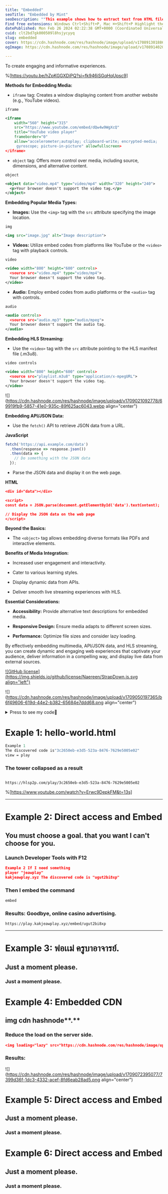 ```yaml
---
title: "Embedded"
seoTitle: "Embedded by Mint"
seoDescription: ""This example shows how to extract text from HTML files using VS Code
Find free extensions: Windows Ctrl+Shift+P, Mac ⌘+Shift+P Highlight the section you wa"
datePublished: Mon Feb 26 2024 02:22:38 GMT+0000 (Coordinated Universal Time)
cuid: clt2bd7gk000509l8hsjycyyq
slug: embedded
cover: https://cdn.hashnode.com/res/hashnode/image/upload/v1708913018864/b38a1ac1-32dd-4f51-819f-609f75de75e7.webp
ogImage: https://cdn.hashnode.com/res/hashnode/image/upload/v1708914020613/34d4fc4b-6f0e-4056-b89a-e3a7918dc914.webp

---
```


To create engaging and informative experiences.

%[https://youtu.be/hZpKGGXDiPQ?si=fk946iSGqHqUpsc9] 

**Methods for Embedding Media:**

* `iframe` tag: Creates a window displaying content from another website (e.g., YouTube videos).
    

`iframe`

```xml
<iframe 
    width="560" height="315" 
    src="https://www.youtube.com/embed/dQw4w9WgXcQ" 
    title="YouTube video player"
    frameborder="0" 
    allow="accelerometer;autoplay; clipboard-write; encrypted-media;
     gyroscope; picture-in-picture" allowfullscreen>
</iframe>
```

* `object` tag: Offers more control over media, including source, dimensions, and alternative content.
    

`object`

```xml
<object data="video.mp4" type="video/mp4" width="320" height="240">
  <p>Your browser doesn't support the video tag.</p>
</object>
```

**Embedding Popular Media Types:**

* **Images:** Use the `<img>` tag with the `src` attribute specifying the image location.
    

`img`

```xml
<img src="image.jpg" alt="Image description">
```

* **Videos:** Utilize embed codes from platforms like YouTube or the `<video>` tag with playback controls.
    

`video`

```xml
<video width="800" height="600" controls>
  <source src="video.mp4" type="video/mp4">
  Your browser doesn't support the video tag.
</video>
```

* **Audio:** Employ embed codes from audio platforms or the `<audio>` tag with controls.
    

`audio`

```xml
<audio controls>
  <source src="audio.mp3" type="audio/mpeg">
  Your browser doesn't support the audio tag.
</audio>
```

**Embedding HLS Streaming:**

* Use the `<video>` tag with the `src` attribute pointing to the HLS manifest file (.m3u8).
    

`video controls`

```xml
<video width="800" height="600" controls>
  <source src="playlist.m3u8" type="application/x-mpegURL">
  Your browser doesn't support the video tag.
</video>
```

![](https://cdn.hashnode.com/res/hashnode/image/upload/v1709021092778/69919fb9-5857-41e0-935c-89f625ac6043.webp align="center")

**Embedding API/JSON Data:**

* Use the `fetch()` API to retrieve JSON data from a URL.
    

**JavaScript**

```javascript
fetch('https://api.example.com/data')
  .then(response => response.json())
  .then(data => {
    // Do something with the JSON data
  });
```

* Parse the JSON data and display it on the web page.
    

**HTML**

```json
<div id="data"></div>

<script>
const data = JSON.parse(document.getElementById('data').textContent);

// Display the JSON data on the web page
</script>
```

**Beyond the Basics:**

* The `<object>` tag allows embedding diverse formats like PDFs and interactive elements.
    

**Benefits of Media Integration:**

* Increased user engagement and interactivity.
    
* Cater to various learning styles.
    
* Display dynamic data from APIs.
    
* Deliver smooth live streaming experiences with HLS.
    

**Essential Considerations:**

* **Accessibility:** Provide alternative text descriptions for embedded media.
    
* **Responsive Design:** Ensure media adapts to different screen sizes.
    
* **Performance:** Optimize file sizes and consider lazy loading.
    

By effectively embedding multimedia, API/JSON data, and HLS streaming, you can create dynamic and engaging web experiences that captivate your audience, deliver information in a compelling way, and display live data from external sources.

[![GitHub license](https://img.shields.io/github/license/Naereen/StrapDown.js.svg align="left")](https://github.com/pripramot/license/blob/master/LICENSE)

![](https://cdn.hashnode.com/res/hashnode/image/upload/v1709050197365/b6f49606-619d-44e2-b382-65684e7ddd68.png align="center")

<details>
<summary>Press to see my code🦋</summary>
https://gist.github.com/pripramot/a785d0cc1e7dac6e26cae4a759e3b712
</details>

# Exaple 1: **hello-world.html**

```graphql
Example 1
The discovered code is"3c2650eb-e3d5-523a-8476-7629e5005e02"
view = play
```

### The tower collapsed as a result

```http

https://hlsp2p.com/play/3c2650eb-e3d5-523a-8476-7629e5005e02
```

%[https://www.youtube.com/watch?v=Erwc9DepkFM&t=13s] 

---

# Example 2: Direct access and Embed

## You must choose a goal. that you want I can't choose for you.

### Launch Developer Tools with F12

```json
Example 2 If I need something
player "jeawplay"
kakjeawplay.xyz The discovered code is "ugut2bi8xp"
```

### Then I embed the command

```markdown
embed
```

### Results: Goodbye, online casino advertising.

```http
https://play.kakjeawplay.xyz/embed/ugut2bi8xp
```

---

# Example 3: พ่อเเม่ ครูบาอาจารย์.

## **Just a moment please.**

### Just a moment please.

# Example 4: Embedded CDN

## **img** cdn hashnode**.**

### Reduce the load on the server side.

```json
<img loading="lazy" src="https://cdn.hashnode.com/res/hashnode/image/upload/v1709072395077/7399d36f-1dc3-4332-acef-8fd6eab28ad5.png?auto=compress,format&amp;format=webp" alt="" class="image--center mx-auto">
```

### Results:

![](https://cdn.hashnode.com/res/hashnode/image/upload/v1709072395077/7399d36f-1dc3-4332-acef-8fd6eab28ad5.png align="center")

# Example 5: Direct access and Embed

## **Just a moment please.**

### Just a moment please.

# Example 6: Direct access and Embed

## **Just a moment please.**

### Just a moment please.